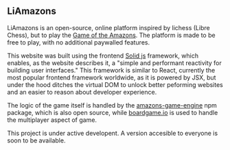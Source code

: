 ## LiAmazons

LiAmazons is an open-source, online platform inspired by lichess (Libre Chess), but to play the [Game of the Amazons](https://en.wikipedia.org/wiki/Game_of_the_Amazons). The platform is made to be free to play, with no additional paywalled features.

This website was built using the frontend [Solid js](https://www.solidjs.com) framework, which enables, as the website describes it, a "simple and performant reactivity for building user interfaces." This framework is similar to React, currently the most popular frontend framework worldwide, as it is powered by JSX, but under the hood ditches the virtual DOM to unlock better peforming websites and an easier to reason about developer experience.

The logic of the game itself is handled by the [amazons-game-engine](https://www.npmjs.com/package/amazons-game-engine) npm package, which is also open source, while [boardgame.io](https://boardgame.io) is used to handle the multiplayer aspect of game.

This project is under active developent. A version accesible to everyone is soon to be available.
